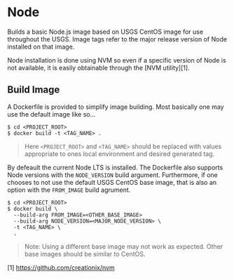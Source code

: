 Node
====

Builds a basic Node.js image based on USGS CentOS image for use throughout
the USGS. Image tags refer to the major release version of Node installed
on that image.

Node installation is done using NVM so even if a specific version of Node is
not available, it is easily obtainable through the [NVM utility][1].


Build Image
-----------

A Dockerfile is provided to simplify image building. Most basically one may
use the default image like so...

```
$ cd <PROJECT_ROOT>
$ docker build -t <TAG_NAME> .
```

> Here `<PROJECT_ROOT>` and `<TAG_NAME>` should be replaced with values appropriate
> to ones local environment and desired generated tag.

By defeault the current Node LTS is installed. The Dockerfile also supports
Node versions with the `NODE_VERSION` build argument. Furthermore, if one
chooses to not use the default USGS CentOS base image, that is also an option
with the `FROM_IMAGE` build agrument.

```
$ cd <PROJECT_ROOT>
$ docker build \
  --build-arg FROM_IMAGE=<OTHER_BASE_IMAGE>
  --build-arg NODE_VERSION=<MAJOR_NODE_VERSION> \
  -t <TAG_NAME> \
  .

```
> Note: Using a different base image may not work as expected. Other base
>       images should be similar to CentOS.

[1] https://github.com/creationix/nvm
